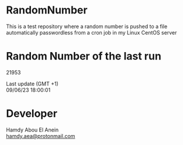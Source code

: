 # RandomNumber    
This is a test repository where a random number is pushed to a file automatically passwordless from a cron job in my Linux CentOS server    
# Random Number of the last run   
21953
      
Last update (GMT +1)    
09/06/23 18:00:01
# Developer    
Hamdy Abou El Anein   
hamdy.aea@protonmail.com
